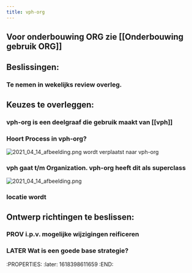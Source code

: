 ```yaml
---
title: vph-org
---
```


## Voor onderbouwing ORG zie [[Onderbouwing gebruik ORG]]
## **Beslissingen**:
### Te nemen in wekelijks review overleg.
###
## **Keuzes te overleggen**:
### vph-org is een deelgraaf die gebruik maakt van [[vph]]
### Hoort Process in vph-org?
 ![2021_04_14_afbeelding.png](https://cdn.logseq.com/%2F8f1ae382-5f18-4f77-89b5-10a6cfda69c5abe21c31-47c7-4322-b99f-7851ce76f2082021_04_14_afbeelding.png?Expires=4771989417&Signature=f2sYKLFZeiAWrzGzvOIFje~d~JTT3~amO7KNE8DEpJ5ALB9GMXeOt9DybdJucc2Pa~1gQz4ZOpZmAZRyk265uitYIp2vh-STGJB4Oa-6OwMfZpZ5QcNwDEhVNZzss9WoFg44XkKzvjFivHHEu-Womf8VT3HUQkV4vZsC1d0JYbtFB0zv3fQQJ6LDANYN8hzV4xrs5M8EQiEcpcBwB9~fALG7S~3eJwa8myKVly85slRzsZWLBRct2l6D0UkOxOGfvxBugz5KEj6-~PDp9tMFc5UHtMxiGtT7a8ovro-Rk8VcHYq~gD8iXcfE9nOMlcPBXLxPo63prvcR~6qcxa5rDw__&Key-Pair-Id=APKAJE5CCD6X7MP6PTEA) wordt verplaatst naar vph-org
### vph gaat t/m Organization. vph-org heeft dit als superclass 
![2021_04_14_afbeelding.png](https://cdn.logseq.com/%2F8f1ae382-5f18-4f77-89b5-10a6cfda69c572913225-0cf7-4589-aa1e-d64ac5c98daf2021_04_14_afbeelding.png?Expires=4771989593&Signature=MD4qiUm1Yd~91Td~hZEJCxObggZrdaXyjpqQhB1ZdIAGyGP02NwQILlXTbTH3MmxsE3UV86K-B8UJgfm9b1vmmwHEvHbpOxHu4BFLEE1pCPjHoSwB-AZZfwUDFYJBml472K-zUUW5vv0zRd6ODgOf9KhLTERdWTc2JJsEgsqPQbpNhne1U7~HjSVc6ORR0hvy5p4iKCsSRcnOAyad0ZS0OfN3gap8MjYfeERSlWPoHsAAF2w20DccTwaKERDkXIWG40g-7kiWXo3RNUq-73vMXKfTQ~sAKf39qBzxz3E15NrxrQc7pj8kElsn5YmoPu80UMxkWcPdkePYKfGb-wQhg__&Key-Pair-Id=APKAJE5CCD6X7MP6PTEA)
### locatie wordt
## **Ontwerp richtingen te beslissen:**
### PROV i.p.v. mogelijke wijzigingen reificeren
### LATER Wat is een goede base strategie?
:PROPERTIES:
:later: 1618398611659
:END:
###
